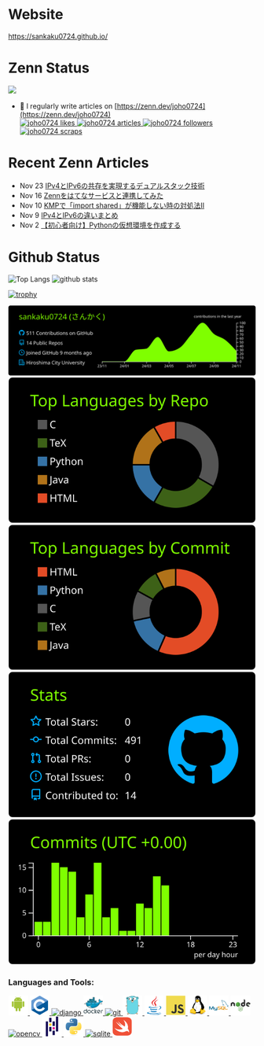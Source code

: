 # Website
https://sankaku0724.github.io/

# Zenn Status
![](https://github-readme-blog-score-shota1995m.vercel.app/api/get_zenn_score?zennId=joho0724)

- 📝 I regularly write articles on [https://zenn.dev/joho0724](https://zenn.dev/joho0724)<br>
    <a href="https://zenn.dev/joho0724">
    <img src="https://zenn.badge.nikaera.com/s/joho0724/likes?style=social" alt="joho0724 likes" />
  </a>
  <a href="https://zenn.dev/joho0724/articles">
    <img src="https://zenn.badge.nikaera.com/s/joho0724/articles?style=social" alt="joho0724 articles" />
  </a>
  <a href="https://zenn.dev/joho0724/followers">
    <img src="https://zenn.badge.nikaera.com/s/joho0724/followers?style=social" alt="joho0724 followers" />
  </a>
  <a href="https://zenn.dev/joho0724/scraps">
    <img src="https://zenn.badge.nikaera.com/s/joho0724/scraps?style=social" alt="joho0724 scraps" />
  </a>

# Recent Zenn Articles

<!-- profile updater begin: zenn -->
- Nov 23 [IPv4とIPv6の共存を実現するデュアルスタック技術](https://zenn.dev/joho0724/articles/sankaku0724-newcreate38)
- Nov 16 [Zennをはてなサービスと連携してみた](https://zenn.dev/joho0724/articles/sankaku0724-newcreate39)
- Nov 10 [KMPで「import shared」が機能しない時の対処法Ⅱ](https://zenn.dev/cocban_blog/articles/sankaku0724-newcreate40)
- Nov 9 [IPv4とIPv6の違いまとめ](https://zenn.dev/joho0724/articles/sankaku0724-newcreate37)
- Nov 2 [【初心者向け】Pythonの仮想環境を作成する](https://zenn.dev/joho0724/articles/sankaku0724-newcreate35)
<!-- profile updater end: zenn -->

# Github Status

<p align="left"> 
  <img alt="Top Langs" height="150px" src="https://github-readme-stats.vercel.app/api/top-langs/?username=sankaku0724&layout=compact&count_private=true&show_icons=true&theme=onedark" />
  <img alt="github stats" height="150px" src="https://github-readme-stats.vercel.app/api?username=sankaku0724&count_private=true&show_icons=true&show_icons=true&theme=onedark" />
</p>

[![trophy](https://github-profile-trophy.vercel.app/?username=sankaku0724&theme=onedark&column=7
)](https://github.com/sankaku0724/github-profile-trophy)

[![](https://raw.githubusercontent.com/sankaku0724/sankaku0724/main/profile-summary-card-output/chartreuse_dark/0-profile-details.svg)](https://github.com/vn7n24fzkq/github-profile-summary-cards)
[![](https://raw.githubusercontent.com/sankaku0724/sankaku0724/main/profile-summary-card-output/chartreuse_dark/1-repos-per-language.svg)](https://github.com/vn7n24fzkq/github-profile-summary-cards) [![](https://raw.githubusercontent.com/sankaku0724/sankaku0724/main/profile-summary-card-output/chartreuse_dark/2-most-commit-language.svg)](https://github.com/vn7n24fzkq/github-profile-summary-cards)
[![](https://raw.githubusercontent.com/sankaku0724/sankaku0724/main/profile-summary-card-output/chartreuse_dark/3-stats.svg)](https://github.com/vn7n24fzkq/github-profile-summary-cards) [![](https://raw.githubusercontent.com/sankaku0724/sankaku0724/main/profile-summary-card-output/chartreuse_dark/4-productive-time.svg)](https://github.com/vn7n24fzkq/github-profile-summary-cards)

<h3 align="left">Languages and Tools:</h3>
<p align="left"> <a href="https://developer.android.com" target="_blank" rel="noreferrer"> <img src="https://raw.githubusercontent.com/devicons/devicon/master/icons/android/android-original-wordmark.svg" alt="android" width="40" height="40"/> </a> <a href="https://www.cprogramming.com/" target="_blank" rel="noreferrer"> <img src="https://raw.githubusercontent.com/devicons/devicon/master/icons/c/c-original.svg" alt="c" width="40" height="40"/> </a> <a href="https://www.djangoproject.com/" target="_blank" rel="noreferrer"> <img src="https://cdn.worldvectorlogo.com/logos/django.svg" alt="django" width="40" height="40"/> </a> <a href="https://www.docker.com/" target="_blank" rel="noreferrer"> <img src="https://raw.githubusercontent.com/devicons/devicon/master/icons/docker/docker-original-wordmark.svg" alt="docker" width="40" height="40"/> </a> <a href="https://git-scm.com/" target="_blank" rel="noreferrer"> <img src="https://www.vectorlogo.zone/logos/git-scm/git-scm-icon.svg" alt="git" width="40" height="40"/> </a> <a href="https://golang.org" target="_blank" rel="noreferrer"> <img src="https://raw.githubusercontent.com/devicons/devicon/master/icons/go/go-original.svg" alt="go" width="40" height="40"/> </a> <a href="https://www.java.com" target="_blank" rel="noreferrer"> <img src="https://raw.githubusercontent.com/devicons/devicon/master/icons/java/java-original.svg" alt="java" width="40" height="40"/> </a> <a href="https://developer.mozilla.org/en-US/docs/Web/JavaScript" target="_blank" rel="noreferrer"> <img src="https://raw.githubusercontent.com/devicons/devicon/master/icons/javascript/javascript-original.svg" alt="javascript" width="40" height="40"/> </a> <a href="https://www.linux.org/" target="_blank" rel="noreferrer"> <img src="https://raw.githubusercontent.com/devicons/devicon/master/icons/linux/linux-original.svg" alt="linux" width="40" height="40"/> </a> <a href="https://www.mysql.com/" target="_blank" rel="noreferrer"> <img src="https://raw.githubusercontent.com/devicons/devicon/master/icons/mysql/mysql-original-wordmark.svg" alt="mysql" width="40" height="40"/> </a> <a href="https://nodejs.org" target="_blank" rel="noreferrer"> <img src="https://raw.githubusercontent.com/devicons/devicon/master/icons/nodejs/nodejs-original-wordmark.svg" alt="nodejs" width="40" height="40"/> </a> <a href="https://opencv.org/" target="_blank" rel="noreferrer"> <img src="https://www.vectorlogo.zone/logos/opencv/opencv-icon.svg" alt="opencv" width="40" height="40"/> </a> <a href="https://pandas.pydata.org/" target="_blank" rel="noreferrer"> <img src="https://raw.githubusercontent.com/devicons/devicon/2ae2a900d2f041da66e950e4d48052658d850630/icons/pandas/pandas-original.svg" alt="pandas" width="40" height="40"/> </a> <a href="https://www.python.org" target="_blank" rel="noreferrer"> <img src="https://raw.githubusercontent.com/devicons/devicon/master/icons/python/python-original.svg" alt="python" width="40" height="40"/> </a> <a href="https://www.sqlite.org/" target="_blank" rel="noreferrer"> <img src="https://www.vectorlogo.zone/logos/sqlite/sqlite-icon.svg" alt="sqlite" width="40" height="40"/> </a> <a href="https://developer.apple.com/swift/" target="_blank" rel="noreferrer"> <img src="https://raw.githubusercontent.com/devicons/devicon/master/icons/swift/swift-original.svg" alt="swift" width="40" height="40"/> </a> </p>
